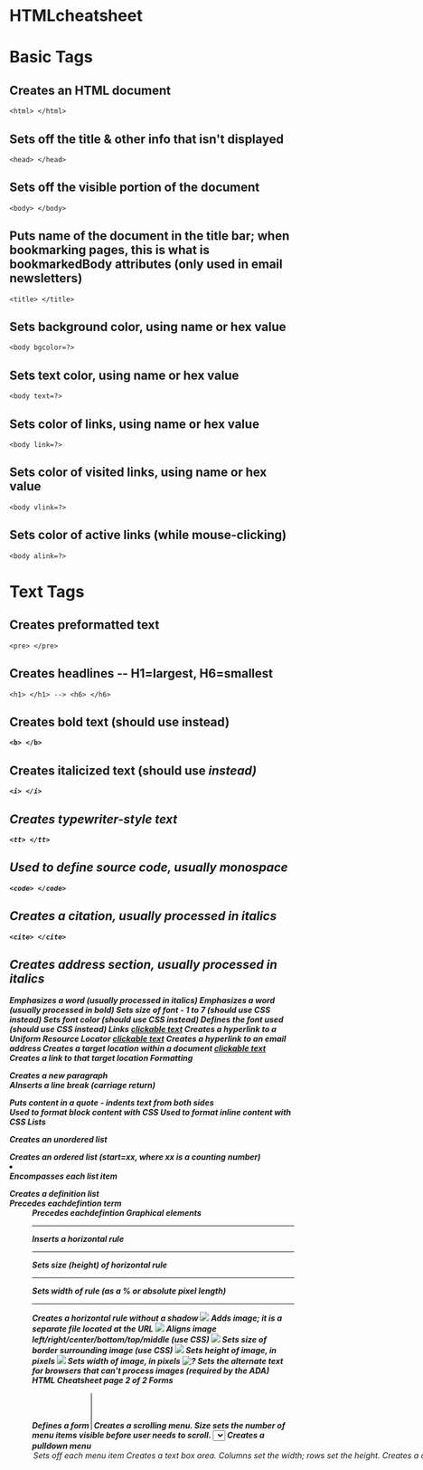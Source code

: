 # HTMLcheatsheet
 
# Basic Tags

## Creates an HTML document
```<html> </html>```
## Sets off the title & other info that isn't displayed
```<head> </head>```
## Sets off the visible portion of the document

``` <body> </body> ```
## Puts name of the document in the title bar; when bookmarking pages, this is what is bookmarkedBody attributes (only used in email newsletters)
```<title> </title>```
## Sets background color, using name or hex value
```<body bgcolor=?>```
## Sets text color, using name or hex value
```<body text=?>```
## Sets color of links, using name or hex value
```<body link=?>```
## Sets color of visited links, using name or hex value
```<body vlink=?>```
## Sets color of active links (while mouse-clicking)
```<body alink=?>```
# Text Tags
## Creates preformatted text
```<pre> </pre>```
## Creates headlines -- H1=largest, H6=smallest
```<h1> </h1> --> <h6> </h6>```
## Creates bold text (should use <strong> instead)
```<b> </b>```
## Creates italicized text (should use <em> instead)
```<i> </i>```
## Creates typewriter-style text
```<tt> </tt>```
## Used to define source code, usually monospace
```<code> </code>```
## Creates a citation, usually processed in italics
```<cite> </cite>```
## Creates address section, usually processed in italics
<address> </address>
<em> </em>
Emphasizes a word (usually processed in italics)
<strong> </strong>
Emphasizes a word (usually processed in bold)
<font size=?> </font>
Sets size of font - 1 to 7 (should use CSS instead)
<font color=?> </font>
Sets font color (should use CSS instead)
<font face=?> </font>
Defines the font used (should use CSS instead)
Links
<a href="URL">clickable text</a>
Creates a hyperlink to a Uniform Resource Locator
<a href="mailto:EMAIL_ADDRESS">clickable text</a>
Creates a hyperlink to an email address
<a name="NAME">
Creates a target location within a document
<a href="#NAME">clickable text</a>
Creates a link to that target location
Formatting
<p> </p>
Creates a new paragraph
<br>
AInserts a line break (carriage return)
<blockquote> </blockquote>
Puts content in a quote - indents text from both sides
<div> </div>
Used to format block content with CSS
<span> </span>
Used to format inline content with CSS
Lists
<ul> </ul>
Creates an unordered list
<ol start=?> </ol>
Creates an ordered list (start=xx,
where xx is a counting number)
<li> </li>
Encompasses each list item
<dl> </dl>
Creates a definition list
<dt>
 Precedes eachdefintion term
<dd>
 Precedes eachdefintion
 Graphical elements
<hr>
Inserts a horizontal rule
<hr size=?>
Sets size (height) of horizontal rule
<hr width=?>
Sets width of rule (as a % or absolute pixel length)
<hr noshade>
Creates a horizontal rule without a shadow
<img src="URL" />
Adds image; it is a separate file located at the URL
<img src="URL" align=?>
Aligns image left/right/center/bottom/top/middle (use CSS)
<img src="URL" border=?>
Sets size of border surrounding image (use CSS)
<img src="URL" height=?>
Sets height of image, in pixels
<img src="URL" width=?>
Sets width of image, in pixels
<img src="URL" alt=?>
Sets the alternate text for browsers that can't
process images (required by the ADA)
 HTML Cheatsheet page 2 of 2
Forms
<form> </form>
Defines a form
<select multiple name=? size=?> </select>
Creates a scrolling menu. Size sets the number of
menu items visible before user needs to scroll.
<select name=?> </select>
Creates a pulldown menu
<option>
Sets off each menu item
<textarea name=? cols="x" rows="y"></textarea>
Creates a text box area. Columns set the width;
rows set the height.
<input type="checkbox" name=? value=?>
Creates a checkbox.
<input type="checkbox" name=? value=? checked>
Creates a checkbox which is pre-checked.
<input type="radio" name=? value=?>
Creates a radio button.
<input type="radio" name=? value=? checked>
Creates a radio button which is pre-checked.
<input type="text" name=? size=?>
Creates a one-line text area. Size sets length, in
characters.
<input type="submit" value=?>
Creates a submit button. Value sets the text in the
submit button.
<input type="image" name=? src=? border=? alt=?>
Creates a submit button using an image.
<input type="reset">
Creates a reset button
Tables (use only for data layout - use CSS for page layout) Table attributes (only use for email newsletters)
<table> </table>
Creates a table
<tr> </tr>
Sets off each row in a table
<td> </td>
Sets off each cell in a row
<th> </th>
Sets off the table header (a normal cell with bold,
centered text)
<table border=?>
Sets the width of the border around table cells
<table cellspacing=?>
Sets amount of space between table cells
<table cellpadding=?>
Sets amount of space between a cell's border and
its contents
<table width=?>
Sets width of the table in pixels or as a percentage
<tr align=?>
Sets alignment for cells within the row
(left/center/right)
<td align=?>
Sets alignment for cells (left/center/right)
<tr valign=?>
Sets vertical alignment for cells within the row
(top/middle/bottom)
<td valign=?>
Sets vertical alignment for cell (top/middle/bottom)
<td rowspan=?>
Sets number of rows a cell should span (default=1)
<td colspan=?>
Sets number of columns a cell should span
<td nowrap>
Prevents lines within a cell from being broken to fit
HTML5 input tag attributes
(not all browsers support; visit http://caniuse.com
 for details)
<input type="email" name=?>
 Sets a single-line textbox for email addresses
<input type="url" name=?>
 Sets a single-line textbox for URLs
<input type="number" name=?>
 Sets a single-line textbox for a number
<input type="range" name=?>
 Sets a single-line text box for a range of numbers
<input type="date/month/week/time" name=?>
 Sets a single-line text box with a calendar
 showing the date/month/week/time
<input type="search" name=?>
 Sets a single-line text box for searching
<input type="color" name=?>
 Sets a single-line text box for picking a color 
